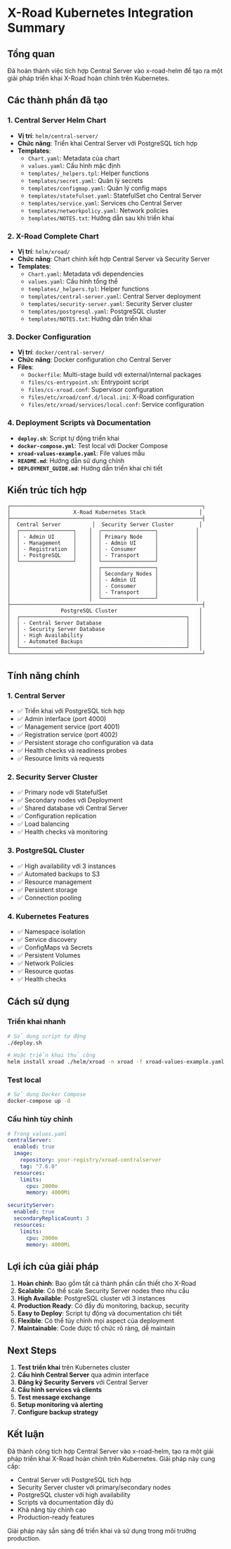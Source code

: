 # X-Road Kubernetes Integration Summary

## Tổng quan

Đã hoàn thành việc tích hợp Central Server vào x-road-helm để tạo ra một giải pháp triển khai X-Road hoàn chỉnh trên Kubernetes.

## Các thành phần đã tạo

### 1. Central Server Helm Chart
- **Vị trí**: `helm/central-server/`
- **Chức năng**: Triển khai Central Server với PostgreSQL tích hợp
- **Templates**:
  - `Chart.yaml`: Metadata của chart
  - `values.yaml`: Cấu hình mặc định
  - `templates/_helpers.tpl`: Helper functions
  - `templates/secret.yaml`: Quản lý secrets
  - `templates/configmap.yaml`: Quản lý config maps
  - `templates/statefulset.yaml`: StatefulSet cho Central Server
  - `templates/service.yaml`: Services cho Central Server
  - `templates/networkpolicy.yaml`: Network policies
  - `templates/NOTES.txt`: Hướng dẫn sau khi triển khai

### 2. X-Road Complete Chart
- **Vị trí**: `helm/xroad/`
- **Chức năng**: Chart chính kết hợp Central Server và Security Server
- **Templates**:
  - `Chart.yaml`: Metadata với dependencies
  - `values.yaml`: Cấu hình tổng thể
  - `templates/_helpers.tpl`: Helper functions
  - `templates/central-server.yaml`: Central Server deployment
  - `templates/security-server.yaml`: Security Server cluster
  - `templates/postgresql.yaml`: PostgreSQL cluster
  - `templates/NOTES.txt`: Hướng dẫn triển khai

### 3. Docker Configuration
- **Vị trí**: `docker/central-server/`
- **Chức năng**: Docker configuration cho Central Server
- **Files**:
  - `Dockerfile`: Multi-stage build với external/internal packages
  - `files/cs-entrypoint.sh`: Entrypoint script
  - `files/cs-xroad.conf`: Supervisor configuration
  - `files/etc/xroad/conf.d/local.ini`: X-Road configuration
  - `files/etc/xroad/services/local.conf`: Service configuration

### 4. Deployment Scripts và Documentation
- **`deploy.sh`**: Script tự động triển khai
- **`docker-compose.yml`**: Test local với Docker Compose
- **`xroad-values-example.yaml`**: File values mẫu
- **`README.md`**: Hướng dẫn sử dụng chính
- **`DEPLOYMENT_GUIDE.md`**: Hướng dẫn triển khai chi tiết

## Kiến trúc tích hợp

```
┌─────────────────────────────────────────────────────────────┐
│                    X-Road Kubernetes Stack                 │
├─────────────────────────────────────────────────────────────┤
│  Central Server          │  Security Server Cluster        │
│  ┌─────────────────┐    │  ┌─────────────────┐            │
│  │ - Admin UI      │    │  │ Primary Node    │            │
│  │ - Management    │    │  │ - Admin UI      │            │
│  │ - Registration  │    │  │ - Consumer      │            │
│  │ - PostgreSQL    │    │  │ - Transport     │            │
│  └─────────────────┘    │  └─────────────────┘            │
│                         │  ┌─────────────────┐            │
│                         │  │ Secondary Nodes │            │
│                         │  │ - Admin UI      │            │
│                         │  │ - Consumer      │            │
│                         │  │ - Transport     │            │
│                         │  └─────────────────┘            │
├─────────────────────────────────────────────────────────────┤
│                PostgreSQL Cluster                          │
│  ┌─────────────────────────────────────────────────────┐   │
│  │ - Central Server Database                           │   │
│  │ - Security Server Database                          │   │
│  │ - High Availability                                 │   │
│  │ - Automated Backups                                 │   │
│  └─────────────────────────────────────────────────────┘   │
└─────────────────────────────────────────────────────────────┘
```

## Tính năng chính

### 1. Central Server
- ✅ Triển khai với PostgreSQL tích hợp
- ✅ Admin interface (port 4000)
- ✅ Management service (port 4001)
- ✅ Registration service (port 4002)
- ✅ Persistent storage cho configuration và data
- ✅ Health checks và readiness probes
- ✅ Resource limits và requests

### 2. Security Server Cluster
- ✅ Primary node với StatefulSet
- ✅ Secondary nodes với Deployment
- ✅ Shared database với Central Server
- ✅ Configuration replication
- ✅ Load balancing
- ✅ Health checks và monitoring

### 3. PostgreSQL Cluster
- ✅ High availability với 3 instances
- ✅ Automated backups to S3
- ✅ Resource management
- ✅ Persistent storage
- ✅ Connection pooling

### 4. Kubernetes Features
- ✅ Namespace isolation
- ✅ Service discovery
- ✅ ConfigMaps và Secrets
- ✅ Persistent Volumes
- ✅ Network Policies
- ✅ Resource quotas
- ✅ Health checks

## Cách sử dụng

### Triển khai nhanh
```bash
# Sử dụng script tự động
./deploy.sh

# Hoặc triển khai thủ công
helm install xroad ./helm/xroad -n xroad -f xroad-values-example.yaml
```

### Test local
```bash
# Sử dụng Docker Compose
docker-compose up -d
```

### Cấu hình tùy chỉnh
```yaml
# Trong values.yaml
centralServer:
  enabled: true
  image:
    repository: your-registry/xroad-centralserver
    tag: "7.6.0"
  resources:
    limits:
      cpu: 2000m
      memory: 4000Mi

securityServer:
  enabled: true
  secondaryReplicaCount: 3
  resources:
    limits:
      cpu: 2000m
      memory: 4000Mi
```

## Lợi ích của giải pháp

1. **Hoàn chỉnh**: Bao gồm tất cả thành phần cần thiết cho X-Road
2. **Scalable**: Có thể scale Security Server nodes theo nhu cầu
3. **High Available**: PostgreSQL cluster với 3 instances
4. **Production Ready**: Có đầy đủ monitoring, backup, security
5. **Easy to Deploy**: Script tự động và documentation chi tiết
6. **Flexible**: Có thể tùy chỉnh mọi aspect của deployment
7. **Maintainable**: Code được tổ chức rõ ràng, dễ maintain

## Next Steps

1. **Test triển khai** trên Kubernetes cluster
2. **Cấu hình Central Server** qua admin interface
3. **Đăng ký Security Servers** với Central Server
4. **Cấu hình services và clients**
5. **Test message exchange**
6. **Setup monitoring và alerting**
7. **Configure backup strategy**

## Kết luận

Đã thành công tích hợp Central Server vào x-road-helm, tạo ra một giải pháp triển khai X-Road hoàn chỉnh trên Kubernetes. Giải pháp này cung cấp:

- Central Server với PostgreSQL tích hợp
- Security Server cluster với primary/secondary nodes
- PostgreSQL cluster với high availability
- Scripts và documentation đầy đủ
- Khả năng tùy chỉnh cao
- Production-ready features

Giải pháp này sẵn sàng để triển khai và sử dụng trong môi trường production.
